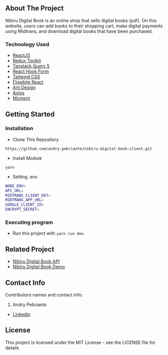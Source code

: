 <!-- ABOUT THE PROJECT -->
## About The Project

Nibiru Digital Book is an online shop that sells digital books (pdf). On this website, users can add books to their shopping cart, make digital payments using Midtrans, and download digital books that have been purchased.

### Technology Used
- [ReactJS](https://react.dev/)
- [Redux Toolkit](https://redux-toolkit.js.org/)
- [Tanstack Query 5](https://tanstack.com/query/v5/)
- [React Hook Form](https://www.react-hook-form.com/)
- [Tailwind CSS](https://tailwindcss.com/)
- [Flowbite React](https://www.flowbite-react.com/)
- [Ant Design](https://ant.design/)
- [Axios](https://github.com/axios/axios)
- [Moment](https://momentjs.com/)
  
<!-- GETTING STARTED -->
## Getting Started

### Installation
- Clone This Repository

`https://github.com/andry-pebrianto/nibiru-digital-book-client.git`

- Install Module

`yarn`

- Setting .env

```bash
NODE_ENV=
API_URL=
MIDTRANS_CLIENT_KEY=
MIDTRANS_APP_URL=
GOOGLE_CLIENT_ID=
ENCRYPT_SECRET=
```

### Executing program

- Run this project with `yarn run dev`.

<!-- RELATED PROJECT -->
## Related Project

- [Nibiru Digital Book API](https://github.com/andry-pebrianto/nibiru-digital-book-server)
- [Nibiru Digital Book Demo](https://nibirudigitalbook.andrypebrianto.com)

<!-- CONTACT INFO -->
## Contact Info 

Contributors names and contact info:

1. Andry Pebrianto

- [Linkedin](https://www.linkedin.com/in/andry-pebrianto)

## License 

This project is licensed under the MIT License - see the LICENSE file for details 
 